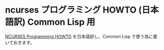 # ncurses プログラミング HOWTO (日本語訳) Common Lisp 用

[NCURSES Programming HOWTO](http://tldp.org/HOWTO/NCURSES-Programming-HOWTO/index.html) を日本語訳し、Common Lisp で使う為に書いておきます。
